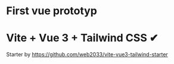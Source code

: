 # First vue prototyp

#  Vite + Vue 3 + Tailwind CSS ✔
Starter by https://github.com/web2033/vite-vue3-tailwind-starter
